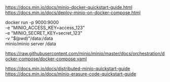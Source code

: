 https://docs.min.io/docs/minio-docker-quickstart-guide.html
https://docs.min.io/docs/deploy-minio-on-docker-compose.html

docker run -p 9000:9000 \
  -e "MINIO_ACCESS_KEY=access_123" \
  -e "MINIO_SECRET_KEY=secret_123" \
  -v "$(pwd)"/data:/data \
  minio/minio server /data


https://raw.githubusercontent.com/minio/minio/master/docs/orchestration/docker-compose/docker-compose.yaml

https://docs.min.io/docs/distributed-minio-quickstart-guide
https://docs.min.io/docs/minio-erasure-code-quickstart-guide